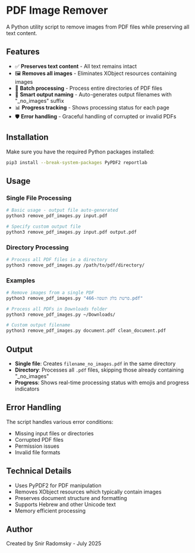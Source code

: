# PDF Image Remover

A Python utility script to remove images from PDF files while preserving all text content.

## Features

- ✅ **Preserves text content** - All text remains intact
- 🖼️ **Removes all images** - Eliminates XObject resources containing images
- 📁 **Batch processing** - Process entire directories of PDF files
- 🔄 **Smart output naming** - Auto-generates output filenames with "_no_images" suffix
- 📊 **Progress tracking** - Shows processing status for each page
- 🛡️ **Error handling** - Graceful handling of corrupted or invalid PDFs

## Installation

Make sure you have the required Python packages installed:

```bash
pip3 install --break-system-packages PyPDF2 reportlab
```

## Usage

### Single File Processing

```bash
# Basic usage - output file auto-generated
python3 remove_pdf_images.py input.pdf

# Specify custom output file
python3 remove_pdf_images.py input.pdf output.pdf
```

### Directory Processing

```bash
# Process all PDF files in a directory
python3 remove_pdf_images.py /path/to/pdf/directory/
```

### Examples

```bash
# Remove images from a single PDF
python3 remove_pdf_images.py "466-פרשת בלק תשפה.pdf"

# Process all PDFs in Downloads folder
python3 remove_pdf_images.py ~/Downloads/

# Custom output filename
python3 remove_pdf_images.py document.pdf clean_document.pdf
```

## Output

- **Single file**: Creates `filename_no_images.pdf` in the same directory
- **Directory**: Processes all `.pdf` files, skipping those already containing "_no_images"
- **Progress**: Shows real-time processing status with emojis and progress indicators

## Error Handling

The script handles various error conditions:
- Missing input files or directories
- Corrupted PDF files
- Permission issues
- Invalid file formats

## Technical Details

- Uses PyPDF2 for PDF manipulation
- Removes XObject resources which typically contain images
- Preserves document structure and formatting
- Supports Hebrew and other Unicode text
- Memory efficient processing

## Author

Created by Snir Radomsky - July 2025